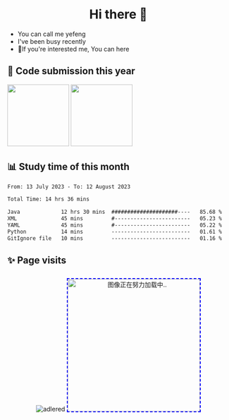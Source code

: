 
<h1  align="center">Hi there 👋</h1>

- You can call me yefeng
- I've been busy recently
- 💬If you're interested me, You can here

## 📖 Code submission this year 

 <img align="" height="140px" src="https://github-readme-stats.vercel.app/api?username=lengyingmofeng&hide_title=true&hide_border=tru&show_icons=false&include_all_commits=true&line_height=21&bg_color=0000&text_color=8A919F&locale=cn" /> <img align="" height="140px" src="https://github-readme-stats.vercel.app/api/top-langs/?username=lengyingmofeng&hide_title=true&hide=html&layout=compact&bg_color=0000&text_color=8A919F&locale=cn" />

## 📊 Study time of this month 
<!--START_SECTION:waka-->

```txt
From: 13 July 2023 - To: 12 August 2023

Total Time: 14 hrs 36 mins

Java             12 hrs 30 mins  #####################----   85.68 %
XML              45 mins         #------------------------   05.23 %
YAML             45 mins         #------------------------   05.22 %
Python           14 mins         -------------------------   01.61 %
GitIgnore file   10 mins         -------------------------   01.16 %
```
<!--END_SECTION:waka-->

## ✨ Page visits  
<div align="center">
 
![adlered](https://count.getloli.com/get/@lengyingmofeng)
<img  src="https://raw.githubusercontent.com/lengyingmofeng/imgs/main/imgs/pc.gif" alt="图像正在努力加载中.." style="width: 300px; height: 300px; display: init-block ;margin:10px auto;border:2px dashed blue;"/>
</div>


